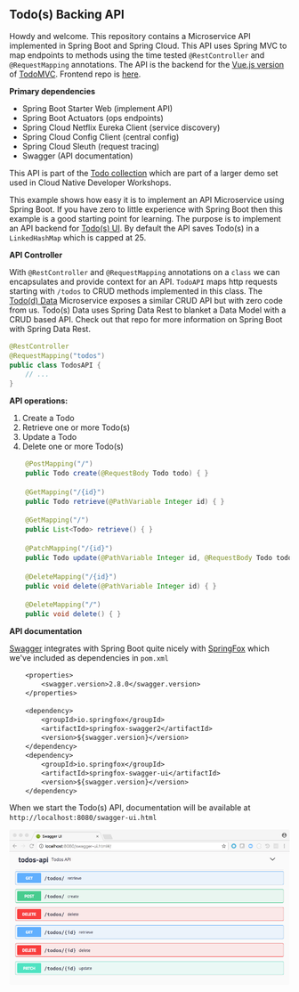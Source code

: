 ## Todo(s) Backing API

Howdy and welcome.  This repository contains a Microservice API implemented in Spring Boot and Spring Cloud.  This API uses Spring MVC to map endpoints to methods using the time tested ``@RestController`` and ``@RequestMapping`` annotations.  The API is the backend for the [Vue.js version](http://todomvc.com/examples/vue/) of [TodoMVC](http://todomvc.com/).  Frontend repo is [here](https://github.com/corbtastik/todos-ui).

**Primary dependencies**

* Spring Boot Starter Web (implement API)
* Spring Boot Actuators (ops endpoints)
* Spring Cloud Netflix Eureka Client (service discovery)
* Spring Cloud Config Client (central config)
* Spring Cloud Sleuth (request tracing)
* Swagger (API documentation)

This API is part of the [Todo collection](https://github.com/corbtastik/todo-ecosystem) which are part of a larger demo set used in Cloud Native Developer Workshops.

This example shows how easy it is to implement an API Microservice using Spring Boot.  If you have zero to little experience with Spring Boot then this example is a good starting point for learning.  The purpose is to implement an API backend for [Todo(s) UI](https://github.com/corbtastik/todos-ui).  By default the API saves Todo(s) in a ``LinkedHashMap`` which is capped at 25.

**API Controller**

With ``@RestController`` and ``@RequestMapping`` annotations on a ``class`` we can encapsulates and provide context for an API.  ``TodoAPI`` maps http requests starting with `/todos` to CRUD methods implemented in this class.  The [Todo(d) Data](https://github.com/corbtastik/todos-data) Microservice exposes a similar CRUD API but with zero code from us.  Todo(s) Data uses Spring Data Rest to blanket a Data Model with a CRUD based API.  Check out that repo for more information on Spring Boot with Spring Data Rest.

```java
@RestController
@RequestMapping("todos")
public class TodosAPI {
    // ...
}
```

**API operations:**

1. Create a Todo
2. Retrieve one or more Todo(s)
3. Update a Todo
4. Delete one or more Todo(s)

```java
    @PostMapping("/")
    public Todo create(@RequestBody Todo todo) { }

    @GetMapping("/{id}")
    public Todo retrieve(@PathVariable Integer id) { }

    @GetMapping("/")
    public List<Todo> retrieve() { }

    @PatchMapping("/{id}")
    public Todo update(@PathVariable Integer id, @RequestBody Todo todo) { }    

    @DeleteMapping("/{id}")
    public void delete(@PathVariable Integer id) { }

    @DeleteMapping("/")
    public void delete() { }
```

**API documentation**

[Swagger](https://swagger.io/) integrates with Spring Boot quite nicely with [SpringFox](http://springfox.github.io/springfox/) which we've included as dependencies in ``pom.xml``

```
	<properties>
        <swagger.version>2.8.0</swagger.version>
	</properties>

    <dependency>
        <groupId>io.springfox</groupId>
        <artifactId>springfox-swagger2</artifactId>
        <version>${swagger.version}</version>
    </dependency>
    <dependency>
        <groupId>io.springfox</groupId>
        <artifactId>springfox-swagger-ui</artifactId>
        <version>${swagger.version}</version>
    </dependency>
```

When we start the Todo(s) API, documentation will be available at ``http://localhost:8080/swagger-ui.html``

<p align="center">
    <img src="https://github.com/corbtastik/todos-images/raw/master/todos-api/todos-api-swagger.png">
</p>

